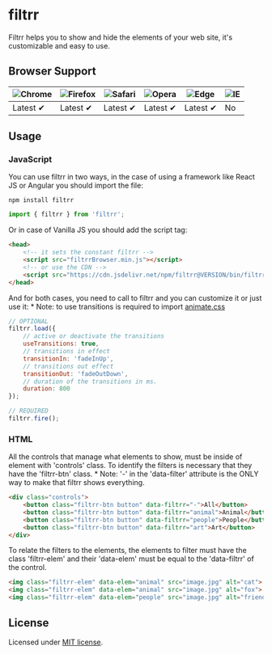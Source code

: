 # filtrr
Filtrr helps you to show and hide the elements of your web site, it's customizable and easy to use.

## Browser Support

![Chrome](https://raw.github.com/alrra/browser-logos/master/src/chrome/chrome_48x48.png) | ![Firefox](https://raw.github.com/alrra/browser-logos/master/src/firefox/firefox_48x48.png) | ![Safari](https://raw.github.com/alrra/browser-logos/master/src/safari/safari_48x48.png) | ![Opera](https://raw.github.com/alrra/browser-logos/master/src/opera/opera_48x48.png) | ![Edge](https://raw.github.com/alrra/browser-logos/master/src/edge/edge_48x48.png) | ![IE](https://raw.github.com/alrra/browser-logos/master/src/archive/internet-explorer_9-11/internet-explorer_9-11_48x48.png) |
--- | --- | --- | --- | --- | --- |
Latest ✔ | Latest ✔ | Latest ✔ | Latest ✔ | Latest ✔ | No |

## Usage
### JavaScript
You can use filtrr in two ways, in the case of using a framework like React JS or Angular you should import the file:
```
npm install filtrr
```
```js
import { filtrr } from 'filtrr';
```

Or in case of Vanilla JS you should add the script tag:
```html
<head>
    <!-- it sets the constant filtrr -->
    <script src="filtrrBrowser.min.js"></script>
    <!-- or use the CDN -->
    <script src="https://cdn.jsdelivr.net/npm/filtrr@VERSION/bin/filtrrBrowser.js"></script>
</head>
```

And for both cases, you need to call to filtrr and you can customize it or just use it:
\* Note: to use transitions is required to import [animate.css](https://github.com/daneden/animate.css)
```js
// OPTIONAL
filtrr.load({
    // active or deactivate the transitions
    useTransitions: true,
    // transitions in effect
    transitionIn: 'fadeInUp',
    // transitions out effect
    transitionOut: 'fadeOutDown',
    // duration of the transitions in ms.
    duration: 800
});

// REQUIRED
filtrr.fire();
```

### HTML
All the controls that manage what elements to show, must be inside of element with 'controls' class. To identify the filters is necessary that they have the 'filtrr-btn' class.
\* Note: '-' in the 'data-filter' attribute is the ONLY way to make that filtrr shows everything.
```html
<div class="controls">
    <button class="filtrr-btn button" data-filtrr="-">All</button>
    <button class="filtrr-btn button" data-filtrr="animal">Animal</button>
    <button class="filtrr-btn button" data-filtrr="people">People</button>
    <button class="filtrr-btn button" data-filtrr="art">Art</button>
</div>
```

To relate the filters to the elements, the elements to filter must have the class 'filtrr-elem' and their 'data-elem' must be equal to the 'data-filtrr' of the control.
```html
<img class="filtrr-elem" data-elem="animal" src="image.jpg" alt="cat">
<img class="filtrr-elem" data-elem="animal" src="image.jpg" alt="fox">
<img class="filtrr-elem" data-elem="people" src="image.jpg" alt="friends">
```
## License
Licensed under [MIT license](https://opensource.org/licenses/MIT).